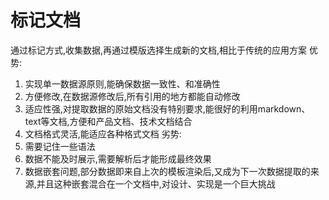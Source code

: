 # 标记文档
通过标记方式,收集数据,再通过模版选择生成新的文档,相比于传统的应用方案
优势:
1. 实现单一数据源原则,能确保数据一致性、和准确性
2. 方便修改,在数据源修改后,所有引用的地方都能自动修改
3. 适应性强,对提取数据的原始文档没有特别要求,能很好的利用markdown、text等文档,方便和产品文档、技术文档结合
4. 文档格式灵活,能适应各种格式文档
劣势:
1. 需要记住一些语法
2. 数据不能及时展示,需要解析后才能形成最终效果
3. 数据嵌套问题,部分数据即来自上次的模板渲染后,又成为下一次数据提取的来源,并且这种嵌套混合在一个文档中,对设计、实现是一个巨大挑战